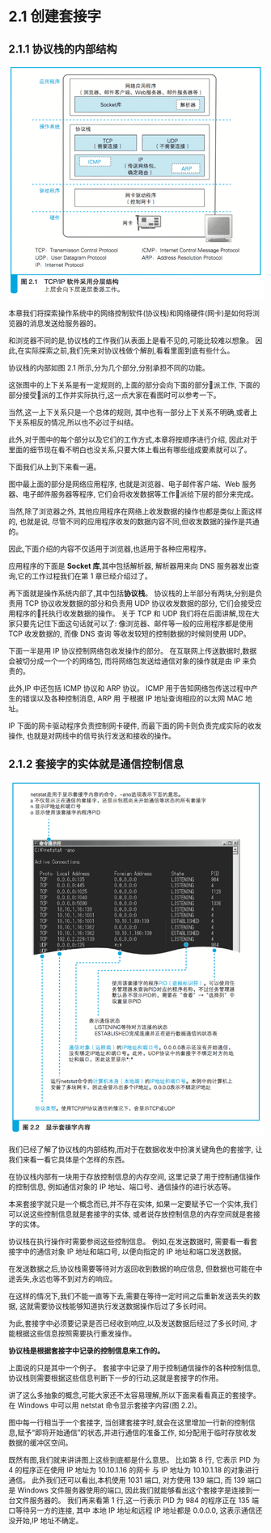 # 2.1 创建套接字

## 2.1.1 协议栈的内部结构

![TCP/IP 软件采用分层结构](images/2.1.png)

本章我们将探索操作系统中的网络控制软件(协议栈)和网络硬件(网卡)是如何将浏览器的消息发送给服务器的。

和浏览器不同的是,协议栈的工作我们从表面上是看不见的,可能比较难以想象。
因此,在实际探索之前,我们先来对协议栈做个解剖,看看里面到底有些什么。

协议栈的内部如图 2.1 所示,分为几个部分,分别承担不同的功能。

这张图中的上下关系是有一定规则的,上面的部分会向下面的部分􏰀派工作,
下面的部分接受􏰀派的工作并实际执行,这一点大家在看图时可以参考一下。

当然,这一上下关系只是一个总体的规则,
其中也有一部分上下关系不明确,或者上下关系相反的情况,所以也不必过于纠结。

此外,对于图中的每个部分以及它们的工作方式,本章将按顺序进行介绍,
因此对于里面的细节现在看不明白也没关系,只要大体上看出有哪些组成要素就可以了。

下面我们从上到下来看一遍。

图中最上面的部分是网络应用程序,
也就是浏览器、电子邮件客户端、Web 服务器、电子邮件服务器等程序,
它们会将收发数据等工作􏰀派给下层的部分来完成。

当然,除了浏览器之外, 其他应用程序在网络上收发数据的操作也都是类似上面这样的,
也就是说, 尽管不同的应用程序收发的数据内容不同,但收发数据的操作是共通的。

因此,下面介绍的内容不仅适用于浏览器,也适用于各种应用程序。

应用程序的下面是 **Socket 库**,其中包括解析器,
解析器用来向 DNS 服务器发出查询,它的工作过程我们在第 1 章已经介绍过了。

再下面就是操作系统内部了,其中包括**协议栈**。
协议栈的上半部分有两块,分别是负责用 TCP 协议收发数据的部分和负责用 UDP 协议收发数据的部分,
它们会接受应用程序的􏰀托执行收发数据的操作。
关于 TCP 和 UDP 我们将在后面讲解,现在大家只要先记住下面这句话就可以了:
像浏览器、邮件等一般的应用程序都是使用 TCP 收发数据的,
而像 DNS 查询 等收发较短的控制数据的时候则使用 UDP。

下面一半是用 IP 协议控制网络包收发操作的部分。
在互联网上传送数据时,数据会被切分成一个一个的网络包,
而将网络包发送给通信对象的操作就是由 IP 来负责的。

此外,IP 中还包括 ICMP 协议和 ARP 协议。
ICMP 用于告知网络包传送过程中产生的错误以及各种控制消息,
ARP 用 于根据 IP 地址查询相应的以太网 MAC 地址。

IP 下面的网卡驱动程序负责控制网卡硬件,
而最下面的网卡则负责完成实际的收发操作,
也就是对网线中的信号执行发送和接收的操作。

## 2.1.2 套接字的实体就是通信控制信息

![图 2.2 显示套接字内容](images/2.2.png)

我们已经了解了协议栈的内部结构,而对于在数据收发中扮演关键角色的套接字,
让我们来看一看它具体是个怎样的东西。

在协议栈内部有一块用于存放控制信息的内存空间,
这里记录了用于控制通信操作的控制信息,
例如通信对象的 IP 地址、端口号、通信操作的进行状态等。

本来套接字就只是一个概念而已,并不存在实体,
如果一定要赋予它一个实体,我们可以说这些控制信息就是套接字的实体,
或者说存放控制信息的内存空间就是套接字的实体。

协议栈在执行操作时需要参阅这些控制信息。
例如,在发送数据时, 需要看一看套接字中的通信对象 IP 地址和端口号,
以便向指定的 IP 地址和端口发送数据。

在发送数据之后,协议栈需要等待对方返回收到数据的响应信息,
但数据也可能在中途丢失,永远也等不到对方的响应。

在这样的情况下,我们不能一直等下去,需要在等待一定时间之后重新发送丢失的数据,
这就需要协议栈能够知道执行发送数据操作后过了多长时间。

为此,套接字中必须要记录是否已经收到响应,以及发送数据后经过了多长时间,
才能根据这些信息按照需要执行重发操作。

**协议栈是根据套接字中记录的控制信息来工作的。**

上面说的只是其中一个例子。
套接字中记录了用于控制通信操作的各种控制信息,
协议栈则需要根据这些信息判断下一步的行动,这就是套接字的作用。

讲了这么多抽象的概念,可能大家还不太容易理解,所以下面来看看真正的套接字。
在 Windows 中可以用 netstat 命令显示套接字内容(图 2.2)。

图中每一行相当于一个套接字,
当创建套接字时,就会在这里增加一行新的控制信息,赋予“即将开始通信”的状态,并进行通信的准备工作,
如分配用于临时存放收发数据的缓冲区空间。

既然有图,我们就来讲讲图上这些到底都是什么意思。
比如第 8 行, 它表示 PID 为 4 的程序正在使用 IP 地址为 10.10.1.16 的网卡
与 IP 地址为 10.10.1.18 的对象进行通信。
此外我们还可以看出,本机使用 1031 端口, 对方使用 139 端口,
而 139 端口是 Windows 文件服务器使用的端口,
因此我们就能够看出这个套接字是连接到一台文件服务器的。
我们再来看第 1 行,这一行表示 PID 为 984 的程序正在 135 端口等待另一方的连接,
其中 本地 IP 地址和远程 IP 地址都是 0.0.0.0,
这表示通信还没开始,IP 地址不确定。